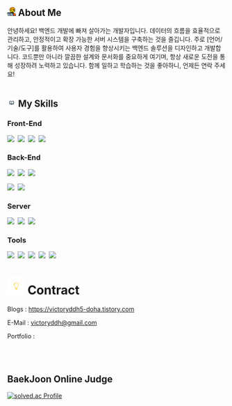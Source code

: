 ## <img src="img_1.png" width="20" height="20"> About Me
안녕하세요! 백엔드 개발에 빠져 살아가는 개발자입니다. 데이터의 흐름을 효율적으로 관리하고, 안정적이고 확장 가능한 서버 시스템을 구축하는 것을 즐깁니다. 주로 [언어/기술/도구]를 활용하여 사용자 경험을 향상시키는 백엔드 솔루션을 디자인하고 개발합니다. 코드뿐만 아니라 깔끔한 설계와 문서화를 중요하게 여기며, 항상 새로운 도전을 통해 성장하려 노력하고 있습니다. 함께 일하고 학습하는 것을 좋아하니, 언제든 연락 주세요!
<br></br>

## <img src="img.png" width="20" height="20"> My Skills
### Front-End
<img src="https://img.shields.io/badge/HTML5-E34F26?style=flat-square&logo=HTML5&logoColor=white"/></a>&nbsp;
<img src="https://img.shields.io/badge/VUE-4FC08D?style=flat-square&logo=Vue.js&logoColor=white"/></a>&nbsp;
<img src="https://img.shields.io/badge/CSS3-1572B6?style=flat-square&logo=CSS3&logoColor=white"/></a>&nbsp;
<img src="https://img.shields.io/badge/Javascript-F7DF1E?style=flat-square&logo=Javascript&logoColor=white"/></a>&nbsp;
### Back-End
<img src="https://img.shields.io/badge/Java-007396?style=flat-square"/></a>&nbsp;
<img src="https://img.shields.io/badge/SpringBoot-6DB33F?style=flat-square&logo=springboot&logoColor=white"/></a>&nbsp;
<img src="https://img.shields.io/badge/SpringSecurity-6DB33F?style=flat-square&logo=springsecurity&logoColor=white"/></a>&nbsp;

<img src="https://img.shields.io/badge/MYSQL-4479A1?style=flat-square&logo=mysql&logoColor=white"/></a>&nbsp;
<img src="https://img.shields.io/badge/Mariadb-003545?style=flat-square&logo=mariadb&logoColor=white"/></a>&nbsp;

### Server
<img src="https://img.shields.io/badge/Docker-2496ED?style=flat-square&logo=docker&logoColor=white"/></a>&nbsp;
<img src="https://img.shields.io/badge/Nginx-009639?style=flat-square&logo=nginx&logoColor=white"/></a>&nbsp;
<img src="https://img.shields.io/badge/AmazonEC2-FF9900?style=flat-square&logo=amazonec2&logoColor=white"/></a>&nbsp;

### Tools
<img src="https://img.shields.io/badge/intellijIDEA-000000?style=flat-square&logo=intellijidea&logoColor=white"/></a>&nbsp;
<img src="https://img.shields.io/badge/VSCode-007ACC?style=flat-square&logo=visualstudiocode&logoColor=white"/></a>&nbsp;
<img src="https://img.shields.io/badge/GitHub-181717?style=flat-square&logo=github&logoColor=white"/></a>&nbsp;
<img src="https://img.shields.io/badge/GitLab-FC6D26?style=flat-square&logo=gitlab&logoColor=white"/></a>&nbsp;
<img src="https://img.shields.io/badge/jira-0052CC?style=flat-square&logo=jira&logoColor=white"/></a>&nbsp;

# <img src="img_3.png" width="40" height="40"> Contract
Blogs : https://victoryddh5-doha.tistory.com

E-Mail : victoryddh@gmail.com

Portfolio : 

<br></br>
## BaekJoon Online Judge
[![solved.ac Profile](http://mazassumnida.wtf/api/generate_badge?boj=victoryddh)](https://solved.ac/victoryddh/)